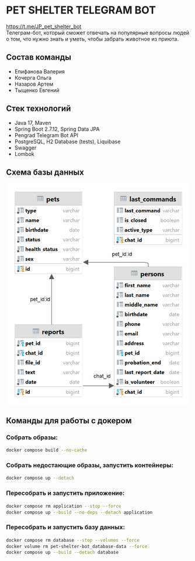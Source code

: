 # PET SHELTER TELEGRAM BOT

https://t.me/JP_pet_shelter_bot </br>
Телеграм-бот, который сможет отвечать на популярные вопросы людей о том, что нужно знать и уметь, чтобы забрать животное из приюта.

## Состав команды
- Епифанова Валерия
- Кочерга Ольга
- Назаров Артем
- Тыщенко Евгений

## Стек технологий
- Java 17, Maven
- Spring Boot 2.7.12, Spring Data JPA
- Pengrad Telegram Bot API
- PostgreSQL, H2 Database (tests), Liquibase
- Swagger
- Lombok

## Схема базы данных

![DB schema](/schema.png)

## Команды для работы с докером

### Собрать образы:
```bash
docker compose build --no-cache
```

### Собрать недостающие образы, запустить контейнеры:
```bash
docker compose up --detach
```

### Пересобрать и запустить приложение:
```bash
docker compose rm application --stop --force
docker compose up --build --no-deps --detach application
```

### Пересобрать и запустить базу данных:
```bash
docker compose rm database --stop --volumes --force
docker volume rm pet-shelter-bot_database-data --force
docker compose up --build --detach database
```
